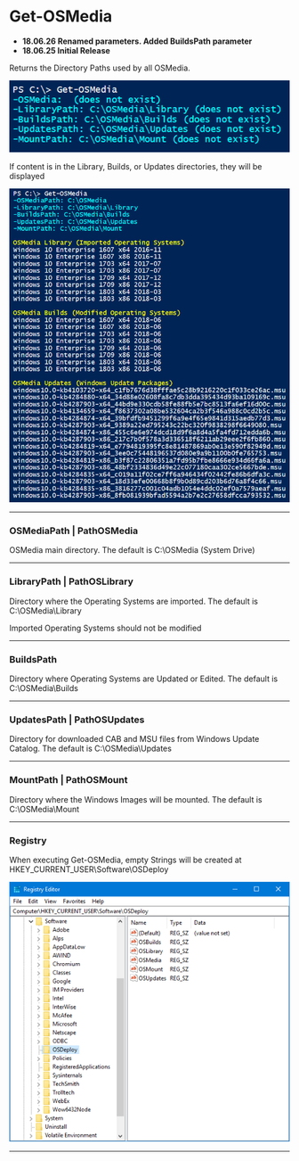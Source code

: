 # Get-OSMedia

* **18.06.26 Renamed parameters.  Added BuildsPath parameter**
* **18.06.25 Initial Release**

Returns the Directory Paths used by all OSMedia.

![](/assets/2018-06-26_1-58-01.png)

If content is in the Library, Builds, or Updates directories, they will be displayed

![](/assets/2018-06-26_2-07-32.png)

---

### OSMediaPath \| PathOSMedia

OSMedia main directory.  The default is C:\OSMedia \(System Drive\)

---

### LibraryPath \| PathOSLibrary

Directory where the Operating Systems are imported.  The default is C:\OSMedia\Library

Imported Operating Systems should not be modified

---

### BuildsPath

Directory where Operating Systems are Updated or Edited.  The default is C:\OSMedia\Builds

---

### UpdatesPath \| PathOSUpdates

Directory for downloaded CAB and MSU files from Windows Update Catalog.  The default is C:\OSMedia\Updates

---

### MountPath \| PathOSMount

Directory where the Windows Images will be mounted.  The default is C:\OSMedia\Mount

---

### Registry

When executing Get-OSMedia, empty Strings will be created at HKEY\_CURRENT\_USER\Software\OSDeploy

![](/assets/2018-06-26_2-12-46.png)

---



